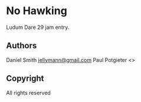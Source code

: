 No Hawking
==========

Ludum Dare 29 jam entry.

Authors
-------

Daniel Smith <jellymann@gmail.com>
Paul Potgieter <>

Copyright
---------

All rights reserved